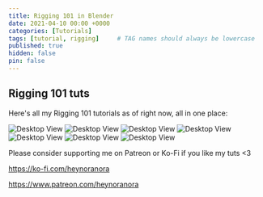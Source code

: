 ```yaml
---
title: Rigging 101 in Blender
date: 2021-04-10 00:00 +0000
categories: [Tutorials]
tags: [tutorial, rigging]     # TAG names should always be lowercase
published: true
hidden: false
pin: false
---
```

## Rigging 101 tuts

Here's all my Rigging 101 tutorials as of right now, all in one place:

![Desktop View](https://i.ibb.co/hshMTWf/01-Getting-Started-Rigging.png)
![Desktop View](https://i.ibb.co/q0CWgxC/02-The-Bone-Zone.png)
![Desktop View](https://i.ibb.co/w6g3WRF/03-Bone-Placement-Spine.png)
![Desktop View](https://i.ibb.co/Hn4Wh12/04-Bone-Placement-Leg.png)
![Desktop View](https://i.ibb.co/NtMBbbs/05-Bone-Placement-Arm.png)
![Desktop View](https://i.ibb.co/rZVkvSx/06-Bone-Placement-Fingers.png)
![Desktop View](https://i.ibb.co/jzDKbpN/07-Aligning-Bone-Rolls.png)

Please consider supporting me on Patreon or Ko-Fi if you like my tuts <3

<https://ko-fi.com/heynoranora>

<https://www.patreon.com/heynoranora>
